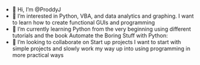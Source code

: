- 👋 Hi, I’m @ProddyJ
- 👀 I’m interested in Python, VBA, and data analytics and graphing. I want to learn how to create functional GUIs and programming
- 🌱 I’m currently learning Python from the very beginning using different tutorials and the book Automate the Boring Stuff with Python:  
- 💞️ I’m looking to collaborate on Start up projects I want to start with simple projects and slowly work my way up into using programming in more practical ways


<!---
ProddyJ/ProddyJ is a ✨ special ✨ repository because its `README.md` (this file) appears on your GitHub profile.
You can click the Preview link to take a look at your changes.
--->
